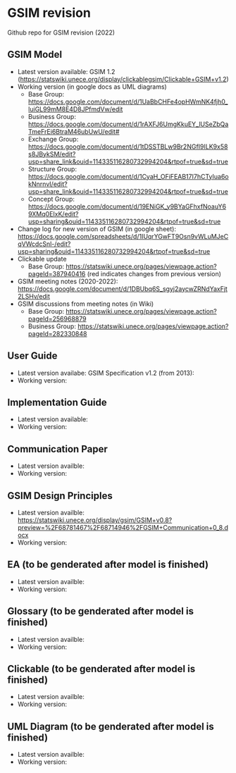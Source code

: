 # GSIM revision 

Github repo for GSIM revision (2022) 

## GSIM Model
* Latest version available: GSIM 1.2 (https://statswiki.unece.org/display/clickablegsim/Clickable+GSIM+v1.2) 
* Working version (in google docs as UML diagrams)
  * Base Group: https://docs.google.com/document/d/1UaBbCHFe4opHWmNK4fjh0_luiGL99mM8E4D8JPfmdVw/edit
  * Business Group: https://docs.google.com/document/d/1rAXFJ6UmgKkuEY_lUSeZbQaTmeFrEi6BtraM46ubUwU/edit# 
  * Exchange Group: https://docs.google.com/document/d/1tDSSTBLw9Br2NGfI9ILK9x58s8JBykSM/edit?usp=share_link&ouid=114335116280732994204&rtpof=true&sd=true
  * Structure Group: https://docs.google.com/document/d/1CyaH_OFiFEAB17I7hCTyIua6okNnrnvI/edit?usp=share_link&ouid=114335116280732994204&rtpof=true&sd=true
  * Concept Group: https://docs.google.com/document/d/19ENiGK_y9BYaGFhxfNoauY69XMq0EIxK/edit?usp=sharing&ouid=114335116280732994204&rtpof=true&sd=true
* Change log for new version of GSIM (in google sheet): https://docs.google.com/spreadsheets/d/1IUqrYGwFT9Osn9vWLuMJeCqVWcdcSnl-/edit?usp=sharing&ouid=114335116280732994204&rtpof=true&sd=true
* Clickable update
  * Base Group: https://statswiki.unece.org/pages/viewpage.action?pageId=387940416 (red indicates changes from previous version)
* GSIM meeting notes (2020-2022): https://docs.google.com/document/d/1DBUbq6S_sgyj2aycwZRNdYaxFjt2LSHv/edit
* GSIM discussions from meeting notes (in Wiki) 
  * Base Group: https://statswiki.unece.org/pages/viewpage.action?pageId=256968879 
  * Business Group: https://statswiki.unece.org/pages/viewpage.action?pageId=282330848 

## User Guide
* Latest version availabe: GSIM Specification v1.2 (from 2013): 
* Working version: 

## Implementation Guide
* Latest version available: 
* Working version:

## Communication Paper
* Latest version availble: 
* Working version:

## GSIM Design Principles 
* Latest version availble: https://statswiki.unece.org/display/gsim/GSIM+v0.8?preview=%2F68781467%2F68714946%2FGSIM+Communication+0_8.docx
* Working version:

## EA (to be genderated after model is finished)
* Latest version availble: 
* Working version:


## Glossary (to be genderated after model is finished)
* Latest version availble: 
* Working version:


## Clickable (to be genderated after model is finished)
* Latest version availble: 
* Working version:


## UML Diagram (to be genderated after model is finished)
* Latest version availble: 
* Working version:
